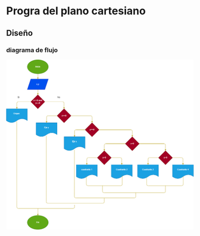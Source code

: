 # Progra del plano cartesiano 
## Diseño
### diagrama de flujo 

![Diagrama de flujo](Diagrama.png "Diagrama de flujo")